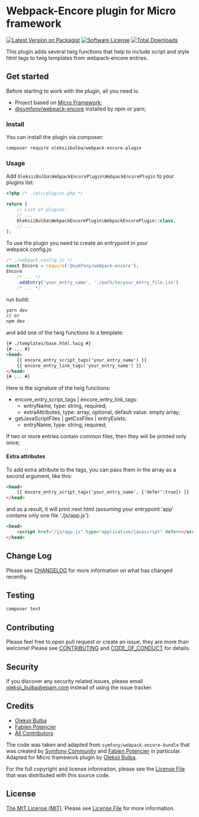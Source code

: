 # Webpack-Encore plugin for Micro framework

[![Latest Version on Packagist][ico-version]][link-packagist]
[![Software License][ico-license]](LICENSE.md)
[![Total Downloads][ico-downloads]][link-downloads]

This plugin adds several twig functions that help to include script and style html tags to twig templates from webpack-encore entries.

## Get started

Before starting to work with the plugin, all you need is:
* Project based on [Micro Framework][link-microframework];
* [@symfony/webpack-encore][link-symfony-webpack-encore] installed by npm or yarn;

### Install

  You can install the plugin via composer:
```bash
composer require oleksiibulba/webpack-encore-plugin
```

### Usage

Add `OleksiiBulba\WebpackEncorePlugin\WebpackEncorePlugin` to your plugins list:
```php
<?php /* ./etc/plugins.php */

return [
    // List of plugins:
    // ...
    OleksiiBulba\WebpackEncorePlugin\WebpackEncorePlugin::class,
    // ...
];
```

To use the plugin you need to create an entrypoint in your webpack.config.js:
```javascript
/* ./webpack.config.js */
const Encore = require('@symfony/webpack-encore');
Encore
    /* ... */
    .addEntry('your_entry_name', './path/to/your_entry_file.jsx')
    /* ... */
```

run build:
```bash
yarn dev
// or
npm dev
```

and add one of the twig functions to a template:
```html
{# ./templates/base.html.twig #}
{# ... #}
<head>
    {{ encore_entry_script_tags('your_entry_name') }}
    {{ encore_entry_link_tags('your_entry_name') }}
</head>
{# ... #}
```

Here is the signature of the twig functions:
* encore_entry_script_tags | encore_entry_link_tags:
  * entryName, type: string, required;
  * extraAttributes, type: array, optional, default value: empty array;
* getJavaScriptFiles | getCssFiles | entryExists:
  * entryName, type: string, required;

If two or more entries contain common files, then they will be printed only once;

#### Extra attributes
To add extra attribute to the tags, you can pass them in the array as a second argument, like this:
```html
<head>
    {{ encore_entry_script_tags('your_entry_name', {'defer':true}) }}
</head>
```
and as a result, it will print next html (assuming your entrypoint 'app' contains only one file './js/app.js'):
```html
<head>
    <script href="/js/app.js" type="application/javascript" defer></script>
</head>
```

## Change Log

Please see [CHANGELOG](CHANGELOG.md) for more information on what has changed recently.

## Testing

```bash
composer test
```

## Contributing

Please feel free to open pull request or create an issue, they are more than welcome!
Please see [CONTRIBUTING](CONTRIBUTING.md) and [CODE_OF_CONDUCT](CODE_OF_CONDUCT.md) for details.

## Security

If you discover any security related issues, please email oleksii_bulba@epam.com instead of using the issue tracker.

## Credits

- [Oleksii Bulba][link-author]
- [Fabien Potencier][email-fabien]
- [All Contributors][link-contributors]

The code was taken and adapted from `symfony/webpack-encore-bundle` that was created by [Symfony Community](https://symfony.com/contributors) and [Fabien Potencier](mailto:fabien@symfony.com) in particular.
Adapted for Micro framework plugin by [Oleksii Bulba][link-author].

For the full copyright and license information, please see the [License File](LICENSE.md) that was distributed with this source code.

## License

[The MIT License (MIT)][link-license]. Please see [License File](LICENSE.md) for more information.

[ico-version]: https://img.shields.io/packagist/v/oleksiibulba/webpack-encore-plugin.svg?style=flat-square
[ico-license]: https://img.shields.io/badge/license-MIT-brightgreen.svg?style=flat-square
[ico-scrutinizer]: https://img.shields.io/scrutinizer/coverage/g/oleksiibulba/webpack-encore-plugin.svg?style=flat-square
[ico-code-quality]: https://img.shields.io/scrutinizer/g/oleksiibulba/webpack-encore-plugin.svg?style=flat-square
[ico-downloads]: https://img.shields.io/packagist/dt/oleksiibulba/webpack-encore-plugin.svg?style=flat-square

[link-microframework]: https://github.com/Micro-PHP/skeleton
[link-symfony-webpack-encore]: https://www.npmjs.com/package/@symfony/webpack-encore
[link-packagist]: https://packagist.org/packages/oleksiibulba/webpack-encore-plugin
[link-travis]: https://travis-ci.org/oleksiibulba/webpack-encore-plugin
[link-scrutinizer]: https://scrutinizer-ci.com/g/oleksiibulba/webpack-encore-plugin/code-structure
[link-code-quality]: https://scrutinizer-ci.com/g/oleksiibulba/webpack-encore-plugin
[link-downloads]: https://packagist.org/packages/oleksiibulba/webpack-encore-plugin
[link-author]: https://github.com/OleksiiBulba
[link-contributors]: ../../contributors
[link-license]: https://opensource.org/licenses/MIT
[email-fabien]: mailto:fabien@symfony.com
